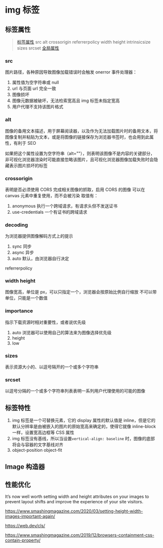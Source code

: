 # img 标签

## 标签属性

> [标签属性](https://developer.mozilla.org/zh-CN/docs/Web/HTML/Element/img) src alt crossorigin referrerpolicy width height intrinsicsize sizes srcset
> [全局属性](https://developer.mozilla.org/zh-CN/docs/Web/HTML/Global_attributes)

### src

图片路径，各种原因导致图像加载错误时会触发 onerror 事件处理器：

1. 属性值为空字符串或 null
2. url 与页面 url 完全一致
3. 图像损坏
4. 图像元数据被破坏，无法检索宽高且 img 标签未指定宽高
5. 用户代理不支持该图片格式

### alt

图像的备用文本描述，用于屏幕阅读器，以及作为无法加载图片时的备用文本，将图像复制并粘贴为文本，或是将图像的链接保存为浏览器书签时，也会用到此属性，有利于 SEO

如果把这个属性设置为空字符串（alt=""），则表明该图像不是内容的关键部分，非可视化浏览器渲染时可能直接忽略该图片，且可视化浏览器图像加载失败时会隐藏表示图片损坏的标签

### crossorigin

表明是否必须使用 CORS 完成相关图像的抓取，启用 CORS 的图像 可以在 canvas 元素中重复使用，而不会被污染
取值有：

1. anonymous 执行一个跨域请求，有请求头但不发送证书
2. use-credentials 一个有证书的跨域请求

### decoding

为浏览器提供图像解码方式上的提示

1. sync 同步
2. async 异步
3. auto 默认，由浏览器自行决定

referrerpolicy

### width height

图像宽高，单位是 px，可以只指定一个，浏览器会按原始比例自行缩放
不可以带单位，只能是一个数值

### importance

指示下载资源时相对重要性，或者说优先级

1. auto 浏览器可以使用自己的算法来为图像选择优先级
2. height
3. low

### sizes

表示资源大小的、以逗号隔开的一个或多个字符串

### srcset

以逗号分隔的一个或多个字符串列表表明一系列用户代理使用的可能的图像

## 标签特性

1. img 标签是一个可替换元素，它的 display 属性的默认值是 inline，但是它的默认分辨率是由被嵌入的图片的原始宽高来确定的，使得它就像 inline-block 一样，设置宽高边框等 CSS 属性
2. img 标签没有基线，所以当设置`vertical-align: baseline` 时，图像的底部将会与容器的文字基线对齐
3. object-position object-fit

## Image 构造器

## 性能优化

It’s now well worth setting width and height attributes on your images to prevent layout shifts and improve the experience of your site visitors.

https://www.smashingmagazine.com/2020/03/setting-height-width-images-important-again/

https://web.dev/cls/

https://www.smashingmagazine.com/2019/12/browsers-containment-css-contain-property/

